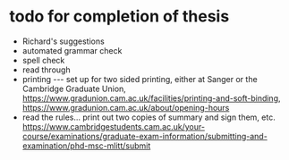 # todo for completion of thesis

- Richard's suggestions
- automated grammar check
- spell check
- read through
- printing --- set up for two sided printing, either at Sanger or the Cambridge Graduate Union, https://www.gradunion.cam.ac.uk/facilities/printing-and-soft-binding, https://www.gradunion.cam.ac.uk/about/opening-hours
- read the rules... print out two copies of summary and sign them, etc. https://www.cambridgestudents.cam.ac.uk/your-course/examinations/graduate-exam-information/submitting-and-examination/phd-msc-mlitt/submit
